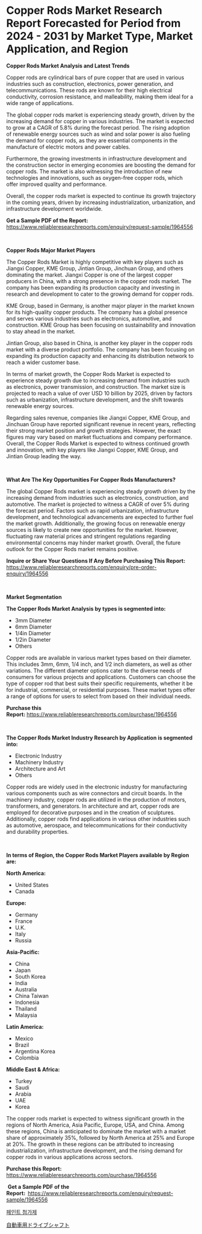 <p><h1>Copper Rods Market Research Report Forecasted for Period from 2024 -  2031 by Market Type, Market Application, and Region</h1></p><p><strong>Copper Rods Market Analysis and Latest Trends</strong></p>
<p><p>Copper rods are cylindrical bars of pure copper that are used in various industries such as construction, electronics, power generation, and telecommunications. These rods are known for their high electrical conductivity, corrosion resistance, and malleability, making them ideal for a wide range of applications.</p><p>The global copper rods market is experiencing steady growth, driven by the increasing demand for copper in various industries. The market is expected to grow at a CAGR of 5.8% during the forecast period. The rising adoption of renewable energy sources such as wind and solar power is also fueling the demand for copper rods, as they are essential components in the manufacture of electric motors and power cables.</p><p>Furthermore, the growing investments in infrastructure development and the construction sector in emerging economies are boosting the demand for copper rods. The market is also witnessing the introduction of new technologies and innovations, such as oxygen-free copper rods, which offer improved quality and performance.</p><p>Overall, the copper rods market is expected to continue its growth trajectory in the coming years, driven by increasing industrialization, urbanization, and infrastructure development worldwide.</p></p>
<p><strong>Get a Sample PDF of the Report:&nbsp;</strong> <a href="https://www.reliableresearchreports.com/enquiry/request-sample/1964556">https://www.reliableresearchreports.com/enquiry/request-sample/1964556</a></p>
<p>&nbsp;</p>
<p><strong>Copper Rods Major Market Players</strong></p>
<p><p>The Copper Rods Market is highly competitive with key players such as Jiangxi Copper, KME Group, Jintian Group, Jinchuan Group, and others dominating the market. Jiangxi Copper is one of the largest copper producers in China, with a strong presence in the copper rods market. The company has been expanding its production capacity and investing in research and development to cater to the growing demand for copper rods.</p><p>KME Group, based in Germany, is another major player in the market known for its high-quality copper products. The company has a global presence and serves various industries such as electronics, automotive, and construction. KME Group has been focusing on sustainability and innovation to stay ahead in the market.</p><p>Jintian Group, also based in China, is another key player in the copper rods market with a diverse product portfolio. The company has been focusing on expanding its production capacity and enhancing its distribution network to reach a wider customer base.</p><p>In terms of market growth, the Copper Rods Market is expected to experience steady growth due to increasing demand from industries such as electronics, power transmission, and construction. The market size is projected to reach a value of over USD 10 billion by 2025, driven by factors such as urbanization, infrastructure development, and the shift towards renewable energy sources.</p><p>Regarding sales revenue, companies like Jiangxi Copper, KME Group, and Jinchuan Group have reported significant revenue in recent years, reflecting their strong market position and growth strategies. However, the exact figures may vary based on market fluctuations and company performance. Overall, the Copper Rods Market is expected to witness continued growth and innovation, with key players like Jiangxi Copper, KME Group, and Jintian Group leading the way.</p></p>
<p>&nbsp;</p>
<p><strong>What Are The Key Opportunities For Copper Rods Manufacturers?</strong></p>
<p><p>The global Copper Rods market is experiencing steady growth driven by the increasing demand from industries such as electronics, construction, and automotive. The market is projected to witness a CAGR of over 5% during the forecast period. Factors such as rapid urbanization, infrastructure development, and technological advancements are expected to further fuel the market growth. Additionally, the growing focus on renewable energy sources is likely to create new opportunities for the market. However, fluctuating raw material prices and stringent regulations regarding environmental concerns may hinder market growth. Overall, the future outlook for the Copper Rods market remains positive.</p></p>
<p><strong>Inquire or Share Your Questions If Any Before Purchasing This Report:</strong> <a href="https://www.reliableresearchreports.com/enquiry/pre-order-enquiry/1964556">https://www.reliableresearchreports.com/enquiry/pre-order-enquiry/1964556</a></p>
<p>&nbsp;</p>
<p><strong>Market Segmentation</strong></p>
<p><strong>The Copper Rods Market Analysis by types is segmented into:</strong></p>
<p><ul><li>3mm Diameter</li><li>6mm Diameter</li><li>1/4in Diameter</li><li>1/2in Diameter</li><li>Others</li></ul></p>
<p><p>Copper rods are available in various market types based on their diameter. This includes 3mm, 6mm, 1/4 inch, and 1/2 inch diameters, as well as other variations. The different diameter options cater to the diverse needs of consumers for various projects and applications. Customers can choose the type of copper rod that best suits their specific requirements, whether it be for industrial, commercial, or residential purposes. These market types offer a range of options for users to select from based on their individual needs.</p></p>
<p><strong>Purchase this Report:&nbsp;</strong><a href="https://www.reliableresearchreports.com/purchase/1964556">https://www.reliableresearchreports.com/purchase/1964556</a></p>
<p>&nbsp;</p>
<p><strong>The Copper Rods Market Industry Research by Application is segmented into:</strong></p>
<p><ul><li>Electronic Industry</li><li>Machinery Industry</li><li>Architecture and Art</li><li>Others</li></ul></p>
<p><p>Copper rods are widely used in the electronic industry for manufacturing various components such as wire connectors and circuit boards. In the machinery industry, copper rods are utilized in the production of motors, transformers, and generators. In architecture and art, copper rods are employed for decorative purposes and in the creation of sculptures. Additionally, copper rods find applications in various other industries such as automotive, aerospace, and telecommunications for their conductivity and durability properties.</p></p>
<p>&nbsp;</p>
<p><strong>In terms of Region, the Copper Rods Market Players available by Region are:</strong></p>
<p>
    <p> <strong> North America: </strong>
        <ul>
            <li>United States</li>
            <li>Canada</li>
        </ul>
        </p> 
    <p> <strong> Europe: </strong>
        <ul>
            <li>Germany</li>
            <li>France</li>
            <li>U.K.</li>
            <li>Italy</li>
            <li>Russia</li>
        </ul>
        </p> 
    <p> <strong> Asia-Pacific: </strong>
        <ul>
            <li>China</li>
            <li>Japan</li>
            <li>South Korea</li>
            <li>India</li>
            <li>Australia</li>
            <li>China Taiwan</li>
            <li>Indonesia</li>
            <li>Thailand</li>
            <li>Malaysia</li>
        </ul>
        </p> 
    <p> <strong> Latin America: </strong>
        <ul>
            <li>Mexico</li>
            <li>Brazil</li>
            <li>Argentina Korea</li>
            <li>Colombia</li>
        </ul>
        </p> 
    <p> <strong> Middle East & Africa: </strong>
        <ul>
            <li>Turkey</li>
            <li>Saudi</li>
            <li>Arabia</li>
            <li>UAE</li>
            <li>Korea</li>
        </ul>
    </p>
    </p>
<p><p>The copper rods market is expected to witness significant growth in the regions of North America, Asia Pacific, Europe, USA, and China. Among these regions, China is anticipated to dominate the market with a market share of approximately 35%, followed by North America at 25% and Europe at 20%. The growth in these regions can be attributed to increasing industrialization, infrastructure development, and the rising demand for copper rods in various applications across sectors.</p></p>
<p><strong>Purchase this Report: </strong><a href="https://www.reliableresearchreports.com/purchase/1964556">https://www.reliableresearchreports.com/purchase/1964556</a></p>
<p>&nbsp;<strong>Get a Sample PDF of the Report:&nbsp;&nbsp;</strong><a href="https://www.reliableresearchreports.com/enquiry/request-sample/1964556">https://www.reliableresearchreports.com/enquiry/request-sample/1964556</a></p>
<p><strong></strong></p>
<p><p><a href="https://github.com/laholand/Market-Research-Report-List-2/blob/main/8355681192732.md">페인트 첨가제</a></p><p><a href="https://github.com/mohamedbakry57/Market-Research-Report-List-2/blob/main/4811185193007.md">自動車用ドライブシャフト</a></p></p>